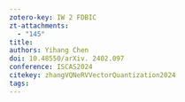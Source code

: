 ```yaml
---
zotero-key: IW 2 FDBIC
zt-attachments:
  - "145"
title: 
authors: Yihang Chen
doi: 10.48550/arXiv. 2402.097
conference: ISCAS2024
citekey: zhangVQNeRVVectorQuantization2024
tags:
---
```

